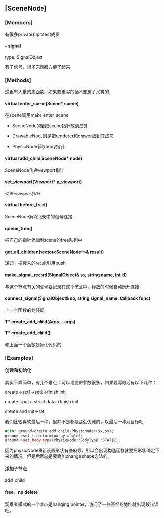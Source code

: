## [SceneNode]

### [Members]

有很多private和protect成员

#### - signal

type: SignalObject

有了信号，很多东西都方便了起来

### [Methods]

这里有大量的虚函数，如果要重写的话不要忘了父类的

#### virtual enter_scene(Scene* scene)

在scene调用make_enter_scene

- SceneNode的话把scene指针放到成员

- DrawableNode则是把renderer和drawer放到其成员

- PhysicNode获取body指针

#### virtual add_child(SceneNode* node)

SceneNode传递viewport指针

#### set_viewport(Viewport* p_viewport)

设置viewport指针

#### virtual before_free()

SceneNode解除记录中的信号连接

#### queue_free()

把自己的指针添加到scene的free队列中

#### get_all_children(vector<SceneNode*>& result)

递归，把传入的result引用push

#### make_signal_record(SignalObject& so, string name, int id)

与这个节点有关的信号要记录在这个节点中，释放的时候自动断开连接

#### connect_signal(SignalObject& so, string signal_name, Callback func)

上一个函数的封装版

#### T* create_add_child(Args... args)

#### T* create_add_child()

和上面一个函数是简化代码的

### [Examples]

#### 创建和初始化

其实不算简单，有几个难点：可以设置的参数很多，如果要写的话有以下几种：

create->set1->set2->finish init

create->put a struct data->finish init

create and init->set

我们比较喜欢最后一种，但并不是都是那么优雅的，以最后一种为目标吧

```c++
auto* ground=create_add_child<PhysicNode>(sx,sy);
ground->set_transform(px,py,angle);
ground->set_body_type(PhysicNode::BodyType::STATIC);
```

因为physicNode重新设置形状有些麻烦，所以会出现构造函数就要把形状确定下来的情况。但是后面总是要添加change shape方法的。

#### 添加子节点

add_child

#### free，no delete

观察者模式的一个难点是hanging pointer，访问了一些奇怪的地址就出现段错误吧。
